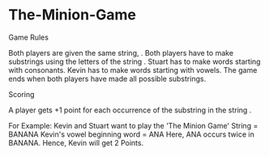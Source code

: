 # The-Minion-Game
Game Rules

Both players are given the same string, .
Both players have to make substrings using the letters of the string .
Stuart has to make words starting with consonants.
Kevin has to make words starting with vowels.
The game ends when both players have made all possible substrings.

Scoring

A player gets +1 point for each occurrence of the substring in the string .


For Example:
Kevin and Stuart want to play the 'The Minion Game'
String  = BANANA
Kevin's vowel beginning word = ANA
Here, ANA occurs twice in BANANA. Hence, Kevin will get 2 Points.
